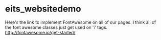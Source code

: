 # eits_websitedemo

Here's the link to implement FontAwesome on all of our pages. I think all of the font awesome classes just get used on 'i' tags.
http://fontawesome.io/get-started/
